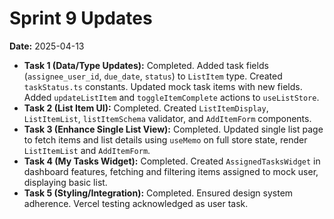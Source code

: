 # Sprint 9 Updates

**Date:** 2025-04-13

*   **Task 1 (Data/Type Updates):** Completed. Added task fields (`assignee_user_id`, `due_date`, `status`) to `ListItem` type. Created `taskStatus.ts` constants. Updated mock task items with new fields. Added `updateListItem` and `toggleItemComplete` actions to `useListStore`.
*   **Task 2 (List Item UI):** Completed. Created `ListItemDisplay`, `ListItemList`, `listItemSchema` validator, and `AddItemForm` components.
*   **Task 3 (Enhance Single List View):** Completed. Updated single list page to fetch items and list details using `useMemo` on full store state, render `ListItemList` and `AddItemForm`.
*   **Task 4 (My Tasks Widget):** Completed. Created `AssignedTasksWidget` in dashboard features, fetching and filtering items assigned to mock user, displaying basic list.
*   **Task 5 (Styling/Integration):** Completed. Ensured design system adherence. Vercel testing acknowledged as user task.
